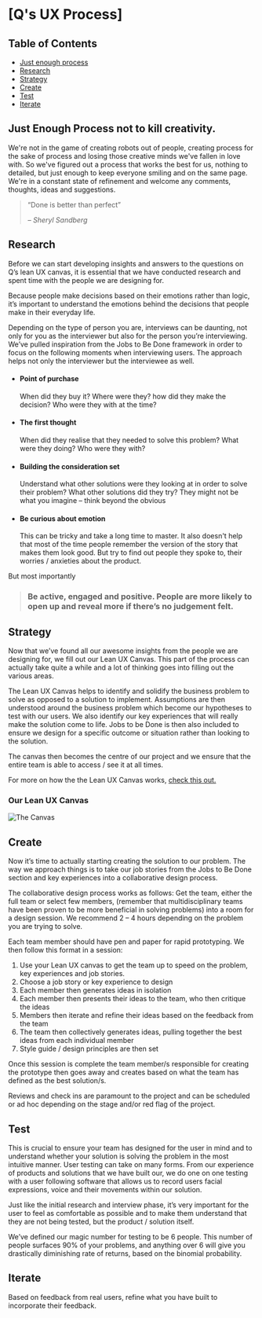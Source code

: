# [Q's UX Process]

## Table of Contents

* [Just enough process](#just-enough-process-not-to-kill-creativity)
* [Research](#research)
* [Strategy](#strategy)
* [Create](#create)
* [Test](#test)
* [Iterate](#iterate)

## Just Enough Process not to kill creativity.

We're not in the game of creating robots out of people, creating process for the sake of process and losing those creative minds we've fallen in love with. So we've figured out a process that works the best for us, nothing to detailed, but just enough to keep everyone smiling and on the same page. We're in a constant state of refinement and welcome any comments, thoughts, ideas and suggestions. 

<blockquote>
    <p>“Done is better than perfect”</p>
    <cite>– Sheryl Sandberg</cite>
</blockquote>

## Research

Before we can start developing insights and answers to the questions on Q’s lean UX canvas, it is essential that we have conducted research and spent time with the people we are designing for. 

Because people make decisions based on their emotions rather than logic, it’s important to understand the emotions behind the decisions that people make in their everyday life. 

Depending on the type of person you are, interviews can be daunting, not only for you as the interviewer but also for the person you’re interviewing. We’ve pulled inspiration from the Jobs to Be Done framework in order to focus on the following moments when interviewing users. The approach helps not only the interviewer but the interviewee as well. 
- #### Point of purchase 
    When did they buy it? Where were they? how did they make the decision? Who were they with at the time?
- #### The first thought
    When did they realise that they needed to solve this problem? What were they doing? Who were they with?
- #### Building the consideration set
    Understand what other solutions were they looking at in order to solve their problem? What other solutions did they try? They might not be what you imagine – think beyond the obvious
- #### Be curious about emotion
    This can be tricky and take a long time to master. It also doesn't help that most of the time people remember the version of the story that makes them look good. But try to find out people they spoke to, their worries / anxieties about the product.

But most importantly
> ### Be active, engaged and positive. People are more likely to open up and reveal more if there’s no judgement felt.

## Strategy 

Now that we’ve found all our awesome insights from the people we are designing for, we fill out our Lean UX Canvas. This part of the process can actually take quite a while and a lot of thinking goes into filling out the various areas. 

The Lean UX Canvas helps to identify and solidify the business problem to solve as opposed to a solution to implement. Assumptions are then understood around the business problem which become our hypotheses to test with our users. We also identify our key experiences that will really make the solution come to life. Jobs to be Done is then also included to ensure we design for a specific outcome or situation rather than looking to the solution. 

The canvas then becomes the centre of our project and we ensure that the entire team is able to access / see it at all times. 

For more on how the the Lean UX Canvas works, [check this out.](https://github.com/ajbee7/Q-Division/blob/master/Lean%20UX%20Canvas.md)

### Our Lean UX Canvas

![The Canvas](https://github.com/ajbee7/Q-Division/blob/master/LeanUXCanvas.png)

## Create

Now it’s time to actually starting creating the solution to our problem. The way we approach things is to take our job stories from the Jobs to Be Done section and key experiences into a collaborative design process. 

The collaborative design process works as follows:
Get the team, either the full team or select few members, (remember that multidisciplinary teams have been proven to be more beneficial in solving problems) into a room for a design session. We recommend 2 – 4 hours depending on the problem you are trying to solve.  

Each team member should have pen and paper for rapid prototyping.
We then follow this format in a session:
1.	Use your Lean UX canvas to get the team up to speed on the problem, key experiences and job stories. 
2.	Choose a job story or key experience to design
3.	Each member then generates ideas in isolation
4.	Each member then presents their ideas to the team, who then critique the ideas
5.	Members then iterate and refine their ideas based on the feedback from the team
6.	The team then collectively generates ideas, pulling together the best ideas from each individual member
7.	Style guide / design principles are then set

Once this session is complete the team member/s responsible for creating the prototype then goes away and creates based on what the team has defined as the best solution/s. 

Reviews and check ins are paramount to the project and can be scheduled or ad hoc depending on the stage and/or red flag of the project.

## Test
This is crucial to ensure your team has designed for the user in mind and to understand whether your solution is solving the problem in the most intuitive manner. User testing can take on many forms. From our experience of products and solutions that we have built our, we do one on one testing with a user following software that allows us to record users facial expressions, voice and their movements within our solution. 

Just like the initial research and interview phase, it’s very important for the user to feel as comfortable as possible and to make them understand that they are not being tested, but the product / solution itself. 

We’ve defined our magic number for testing to be 6 people. This number of people surfaces 90% of your problems, and anything over 6 will give you drastically diminishing rate of returns, based on the binomial probability. 

## Iterate
Based on feedback from real users, refine what you have built to incorporate their feedback. 
